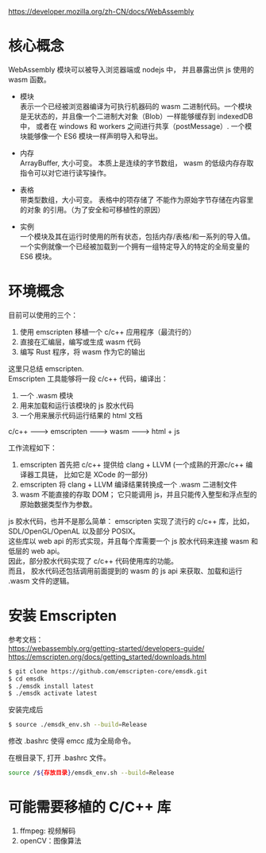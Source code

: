 https://developer.mozilla.org/zh-CN/docs/WebAssembly

# 核心概念
WebAssembly 模块可以被导入浏览器端或 nodejs 中， 并且暴露出供 js 使用的 wasm 函数。 

* 模块    
表示一个已经被浏览器编译为可执行机器码的 wasm 二进制代码。一个模块是无状态的，并且像一个二进制大对象（Blob）一样能够缓存到 indexedDB 中， 或者在 windows 和 workers 之间进行共享（postMessage）. 一个模块能够像一个 ES6 模块一样声明导入和导出。

* 内存    
ArrayBuffer, 大小可变。 本质上是连续的字节数组， wasm 的低级内存存取指令可以对它进行读写操作。  

* 表格   
带类型数组，大小可变。 表格中的项存储了 不能作为原始字节存储在内容里的对象 的引用。（为了安全和可移植性的原因） 

* 实例   
一个模块及其在运行时使用的所有状态，包括内存/表格/和一系列的导入值。 
一个实例就像一个已经被加载到一个拥有一组特定导入的特定的全局变量的 ES6 模块。   


# 环境概念
目前可以使用的三个：
1. 使用 emscripten 移植一个 c/c++ 应用程序（最流行的）    
2. 直接在汇编层，编写或生成 wasm 代码     
3. 编写 Rust 程序，将 wasm 作为它的输出     

这里只总结 emscripten.  
Emscripten 工具能够将一段 c/c++ 代码，编译出：
1. 一个 .wasm 模块  
2. 用来加载和运行该模块的 js 胶水代码   
3. 一个用来展示代码运行结果的 html 文档   

c/c++  --->  emscripten  --->  wasm   --->  html + js   

工作流程如下：
1. emscripten 首先把 c/c++ 提供给 clang + LLVM (一个成熟的开源c/c++ 编译器工具链， 比如它是 XCode 的一部分)   
2. emscripten 将 clang + LLVM 编译结果转换成一个 .wasm 二进制文件     
3. wasm 不能直接的存取 DOM； 它只能调用 js，并且只能传入整型和浮点型的原始数据类型作为参数。  

js 胶水代码，也并不是那么简单： emscripten 实现了流行的 c/c++ 库，比如，SDL/OpenGL/OpenAL 以及部分 POSIX。  
这些库以 web api 的形式实现，并且每个库需要一个 js 胶水代码来连接 wasm 和 低层的 web api。  
因此，部分胶水代码实现了 c/c++ 代码使用库的功能。   
而且， 胶水代码还包括调用前面提到的 wasm 的 js api 来获取、加载和运行 .wasm 文件的逻辑。    


# 安装 Emscripten 
参考文档：  
https://webassembly.org/getting-started/developers-guide/
https://emscripten.org/docs/getting_started/downloads.html

```bash
$ git clone https://github.com/emscripten-core/emsdk.git
$ cd emsdk
$ ./emsdk install latest
$ ./emsdk activate latest
```

安装完成后
```bash
$ source ./emsdk_env.sh --build=Release
```
修改 .bashrc 使得 emcc 成为全局命令。  

在根目录下, 打开 .bashrc 文件。
```bash
source /${存放目录}/emsdk_env.sh --build=Release
```

# 可能需要移植的 C/C++ 库
1. ffmpeg: 视频解码   
2. openCV：图像算法   
